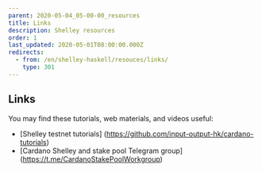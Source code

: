 ```yaml
---
parent: 2020-05-04_05-00-00_resources
title: Links
description: Shelley resources
order: 1
last_updated: 2020-05-01T08:00:00.000Z
redirects:
  - from: /en/shelley-haskell/resouces/links/
    type: 301
---
```

## Links
You may find these tutorials, web materials, and videos useful:
* [Shelley testnet tutorials] (https://github.com/input-output-hk/cardano-tutorials)
* [Cardano Shelley and stake pool Telegram group] (https://t.me/CardanoStakePoolWorkgroup)


